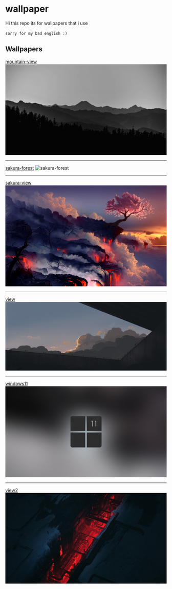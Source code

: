 # wallpaper
Hi this repo its for wallpapers that i use

`sorry for my bad english :)`

## Wallpapers

[mountain-view](mountain-view.png)
![mountain-view](mountain-view.png)

---

[sakura-forest](sakura-forest.png)
![sakura-forest](sakura-forest.png)

---

[sakura-view](sakura-view.jpg)
![sakura-view](sakura-view.jpg)

---

[view](view.jpg)
![view](view.jpg)

---

[windows11](windows11.png)
![windows11](windows11.png)

---

[view2](view2.png)
![view2](view2.png)
